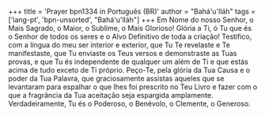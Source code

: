 +++
title = 'Prayer bpn1334 in Português (BR)'
author = "Bahá'u'lláh"
tags = ['lang-pt', 'bpn-unsorted', "Bahá'u'lláh"]
+++
Em Nome do nosso Senhor, o Mais Sagrado, o Maior, o Sublime, o Mais Glorioso!
Glória a Ti, ó Tu que és o Senhor de todos os seres e o Alvo Definitivo de toda a criação! Testifico, com a língua do meu ser interior e exterior, que Tu Te revelaste e Te manifestaste, que Tu enviaste os Teus versos e demonstraste as Tuas provas, e que Tu és independente de qualquer um além de Ti e que estás acima de tudo exceto de Ti próprio. Peço-Te, pela glória da Tua Causa e o poder da Tua Palavra, que graciosamente assistas aqueles que se levantaram para espalhar o que lhes foi prescrito no Teu Livro e fazer com o que a fragrância da Tua aceitação seja espargida amplamente.
Verdadeiramente, Tu és o Poderoso, o Benévolo, o Clemente, o Generoso.
